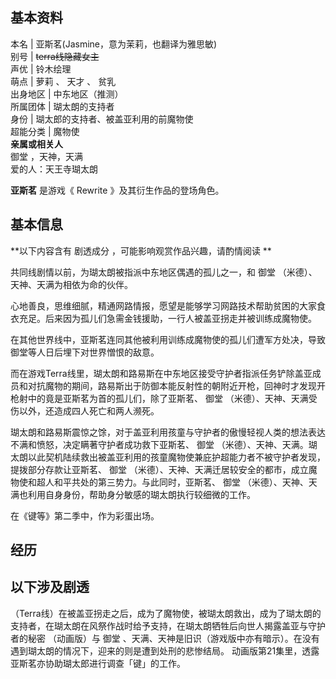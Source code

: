 **基本资料**  
---  
本名  |  亚斯茗(Jasmine，意为茉莉，也翻译为雅思敏)   
别号  |  ~~terra线隐藏女主~~  
声优  |  铃木绘理   
萌点  |  萝莉  、  天才  、  贫乳   
出身地区  |  中东地区（推测）   
所属团体  |  瑚太朗的支持者   
身份  |  瑚太郎的支持者、被盖亚利用的前魔物使   
超能分类  |  魔物使   
**亲属或相关人**  
御堂  ，天神，天满  
爱的人：天王寺瑚太朗  
  
**亚斯茗** 是游戏《  Rewrite  》及其衍生作品的登场角色。

##  基本信息

**以下内容含有 剧透成分  ，可能影响观赏作品兴趣，请酌情阅读 **

共同线剧情以前，为瑚太朗被指派中东地区偶遇的孤儿之一，和  御堂  （米德）、天神、天满为相依为命的伙伴。

心地善良，思维细腻，精通网路情报，愿望是能够学习网路技术帮助贫困的大家食衣充足。后来因为孤儿们急需金钱援助，一行人被盖亚拐走并被训练成魔物使。

在其他世界线中，亚斯茗连同其他被利用训练成魔物使的孤儿们遭军方处决，导致御堂等人日后埋下对世界憎恨的敌意。

而在游戏Terra线里，瑚太朗和路易斯在中东地区接受守护者指派任务铲除盖亚成员和对抗魔物的期间，路易斯出于防御本能反射性的朝附近开枪，回神时才发现开枪射中的竟是亚斯茗为首的孤儿们，除了亚斯茗、
御堂  （米德）、天神、天满受伤以外，还造成四人死亡和两人濒死。

瑚太朗和路易斯震惊之馀，对于盖亚利用孩童与守护者的傲慢轻视人类的想法表达不满和愤怒，决定瞒著守护者成功救下亚斯茗、  御堂
（米德）、天神、天满。瑚太朗以此契机陆续救出被盖亚利用的孩童魔物使兼庇护超能力者不被守护者发现，提拨部分存款让亚斯茗、  御堂
（米德）、天神、天满迁居较安全的都市，成立魔物使和超人和平共处的第三势力。与此同时，亚斯茗、  御堂
（米德）、天神、天满也利用自身身份，帮助身分敏感的瑚太朗执行较细微的工作。

在《键等》第二季中，作为彩蛋出场。

##  经历

以下涉及剧透  
---  
（Terra线）在被盖亚拐走之后，成为了魔物使，被瑚太朗救出，成为了瑚太朗的支持者，在瑚太朗在风祭作战时给予支持，在瑚太朗牺牲后向世人揭露盖亚与守护者的秘密
（动画版）与  御堂  、天满、天神是旧识（游戏版中亦有暗示）。在没有遇到瑚太朗的情况下，迎来的则是遭到处刑的悲惨结局。
动画版第21集里，透露亚斯茗亦协助瑚太郎进行调查「键」的工作。

